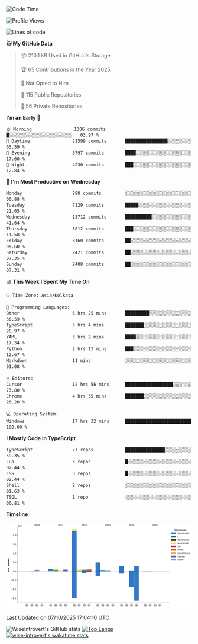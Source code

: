 <!--START_SECTION:waka-->
![Code Time](http://img.shields.io/badge/Code%20Time-4%2C358%20hrs%2032%20mins-blue)

![Profile Views](http://img.shields.io/badge/Profile%20Views-0-blue)

![Lines of code](https://img.shields.io/badge/From%20Hello%20World%20I%27ve%20Written-4.2%20million%20lines%20of%20code-blue)

**🐱 My GitHub Data** 

> 📦 210.1 kB Used in GitHub's Storage 
 > 
> 🏆 65 Contributions in the Year 2025
 > 
> 🚫 Not Opted to Hire
 > 
> 📜 115 Public Repositories 
 > 
> 🔑 56 Private Repositories 
 > 
**I'm an Early 🐤** 

```text
🌞 Morning                1306 commits        █░░░░░░░░░░░░░░░░░░░░░░░░   03.97 % 
🌆 Daytime                21599 commits       ████████████████░░░░░░░░░   65.59 % 
🌃 Evening                5797 commits        ████░░░░░░░░░░░░░░░░░░░░░   17.60 % 
🌙 Night                  4230 commits        ███░░░░░░░░░░░░░░░░░░░░░░   12.84 % 
```
📅 **I'm Most Productive on Wednesday** 

```text
Monday                   290 commits         ░░░░░░░░░░░░░░░░░░░░░░░░░   00.88 % 
Tuesday                  7129 commits        █████░░░░░░░░░░░░░░░░░░░░   21.65 % 
Wednesday                13712 commits       ██████████░░░░░░░░░░░░░░░   41.64 % 
Thursday                 3812 commits        ███░░░░░░░░░░░░░░░░░░░░░░   11.58 % 
Friday                   3160 commits        ██░░░░░░░░░░░░░░░░░░░░░░░   09.60 % 
Saturday                 2421 commits        ██░░░░░░░░░░░░░░░░░░░░░░░   07.35 % 
Sunday                   2408 commits        ██░░░░░░░░░░░░░░░░░░░░░░░   07.31 % 
```


📊 **This Week I Spent My Time On** 

```text
🕑︎ Time Zone: Asia/Kolkata

💬 Programming Languages: 
Other                    6 hrs 25 mins       █████████░░░░░░░░░░░░░░░░   36.59 % 
TypeScript               5 hrs 4 mins        ███████░░░░░░░░░░░░░░░░░░   28.97 % 
YAML                     3 hrs 2 mins        ████░░░░░░░░░░░░░░░░░░░░░   17.34 % 
Python                   2 hrs 13 mins       ███░░░░░░░░░░░░░░░░░░░░░░   12.67 % 
Markdown                 11 mins             ░░░░░░░░░░░░░░░░░░░░░░░░░   01.08 % 

🔥 Editors: 
Cursor                   12 hrs 56 mins      ██████████████████░░░░░░░   73.80 % 
Chrome                   4 hrs 35 mins       ███████░░░░░░░░░░░░░░░░░░   26.20 % 

💻 Operating System: 
Windows                  17 hrs 32 mins      █████████████████████████   100.00 % 
```

**I Mostly Code in TypeScript** 

```text
TypeScript               73 repos            ███████████████░░░░░░░░░░   59.35 % 
Lua                      3 repos             █░░░░░░░░░░░░░░░░░░░░░░░░   02.44 % 
CSS                      3 repos             █░░░░░░░░░░░░░░░░░░░░░░░░   02.44 % 
Shell                    2 repos             ░░░░░░░░░░░░░░░░░░░░░░░░░   01.63 % 
TSQL                     1 repo              ░░░░░░░░░░░░░░░░░░░░░░░░░   00.81 % 
```



**Timeline**

![Lines of Code chart](https://raw.githubusercontent.com/wise-introvert/wise-introvert/master/assets/bar_graph.png)


 Last Updated on 07/10/2025 17:04:10 UTC
<!--END_SECTION:waka-->

![WiseIntrovert's GitHub stats](https://github-readme-stats.vercel.app/api?username=wise-introvert&count_private=true&show_icons=true)
[![Top Langs](https://github-readme-stats.vercel.app/api/top-langs/?username=wise-introvert&langs_count=10)](https://github.com/anuraghazra/github-readme-stats)
[![wise-introvert's wakatime stats](https://github-readme-stats.vercel.app/api/wakatime?username=wiseintrovert)](https://github.com/anuraghazra/github-readme-stats)
